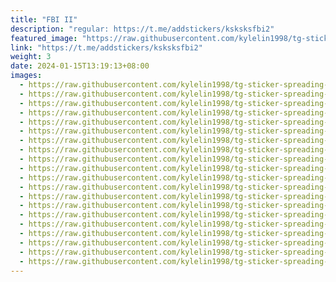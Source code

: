 ```yaml
---
title: "FBI II"
description: "regular: https://t.me/addstickers/ksksksfbi2"
featured_image: "https://raw.githubusercontent.com/kylelin1998/tg-sticker-spreading-worldwide-images/main/img/b1081717-fddb-48ee-a8c6-a3f4b78f4af3.jpg"
link: "https://t.me/addstickers/ksksksfbi2"
weight: 3
date: 2024-01-15T13:19:13+08:00
images:
  - https://raw.githubusercontent.com/kylelin1998/tg-sticker-spreading-worldwide-images/main/img/b1081717-fddb-48ee-a8c6-a3f4b78f4af3.jpg
  - https://raw.githubusercontent.com/kylelin1998/tg-sticker-spreading-worldwide-images/main/img/d2d77af2-4d28-44ef-b391-295773850523.jpg
  - https://raw.githubusercontent.com/kylelin1998/tg-sticker-spreading-worldwide-images/main/img/b40e7df4-550a-4c22-b1ab-e543e82d959d.jpg
  - https://raw.githubusercontent.com/kylelin1998/tg-sticker-spreading-worldwide-images/main/img/90430331-f568-487a-bb6c-7eca635d1ed0.jpg
  - https://raw.githubusercontent.com/kylelin1998/tg-sticker-spreading-worldwide-images/main/img/ceb8aeb1-3c44-4152-971c-915ed5b82374.jpg
  - https://raw.githubusercontent.com/kylelin1998/tg-sticker-spreading-worldwide-images/main/img/d974f49b-872d-4948-9ac8-7ade6019da7d.jpg
  - https://raw.githubusercontent.com/kylelin1998/tg-sticker-spreading-worldwide-images/main/img/c39a92ae-a294-4a37-a6e6-d978bce83398.jpg
  - https://raw.githubusercontent.com/kylelin1998/tg-sticker-spreading-worldwide-images/main/img/70ec0c20-3077-4b12-8f18-e2a09198ab47.jpg
  - https://raw.githubusercontent.com/kylelin1998/tg-sticker-spreading-worldwide-images/main/img/ec7a0a8b-8518-418b-8e4d-1a691e68c1cd.jpg
  - https://raw.githubusercontent.com/kylelin1998/tg-sticker-spreading-worldwide-images/main/img/378e0d1e-c2ed-4b33-8e4d-359196528569.jpg
  - https://raw.githubusercontent.com/kylelin1998/tg-sticker-spreading-worldwide-images/main/img/806be980-a4d1-472d-9f97-8b6262717e9b.jpg
  - https://raw.githubusercontent.com/kylelin1998/tg-sticker-spreading-worldwide-images/main/img/54ebc65f-46c5-44a1-9039-f9cf27d3460d.jpg
  - https://raw.githubusercontent.com/kylelin1998/tg-sticker-spreading-worldwide-images/main/img/37dad295-e540-4e3d-b6bc-1caffb983faa.jpg
  - https://raw.githubusercontent.com/kylelin1998/tg-sticker-spreading-worldwide-images/main/img/258f5b8e-231a-43a1-9f2d-f1ce3be3be9e.jpg
  - https://raw.githubusercontent.com/kylelin1998/tg-sticker-spreading-worldwide-images/main/img/d65ec753-e908-4a7e-a2a0-d563e14052aa.jpg
  - https://raw.githubusercontent.com/kylelin1998/tg-sticker-spreading-worldwide-images/main/img/6e98944f-4e90-4089-bac0-5229d9a3bf84.jpg
  - https://raw.githubusercontent.com/kylelin1998/tg-sticker-spreading-worldwide-images/main/img/93859851-55ff-4468-87f0-c1b54c15f79f.jpg
  - https://raw.githubusercontent.com/kylelin1998/tg-sticker-spreading-worldwide-images/main/img/3c154e83-8dc2-4722-99ff-9f3074eb5105.jpg
  - https://raw.githubusercontent.com/kylelin1998/tg-sticker-spreading-worldwide-images/main/img/e1e84c8f-1749-4805-a855-56b5b24255d8.jpg
  - https://raw.githubusercontent.com/kylelin1998/tg-sticker-spreading-worldwide-images/main/img/05adc5a4-fe1b-404b-b91d-8d48183e918b.jpg
---
```

